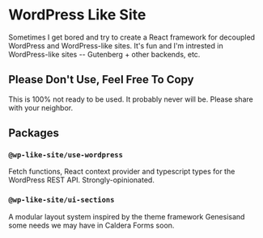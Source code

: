 # WordPress Like Site

Sometimes I get bored and try to create a React framework for decoupled WordPress and WordPress-like sites. It's fun and I'm intrested in WordPress-like sites -- Gutenberg + other backends, etc.

## Please Don't Use, Feel Free To Copy

This is 100% not ready to be used. It probably never will be. Please share with your neighbor.

## Packages

### `@wp-like-site/use-wordpress`

Fetch functions, React context provider and typescript types for the WordPress REST API. Strongly-opinionated.

### `@wp-like-site/ui-sections`

A modular layout system inspired by the theme framework Genesisand some needs we may have in Caldera Forms soon.
